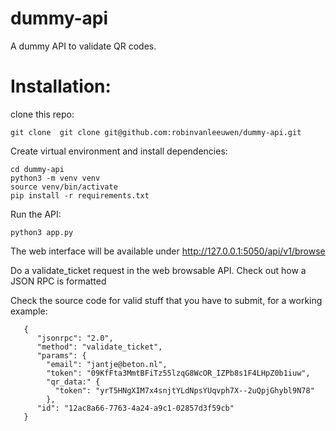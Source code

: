 # dummy-api
A dummy API to validate QR codes.

# Installation:

clone this repo:

  ```git clone  git clone git@github.com:robinvanleeuwen/dummy-api.git```
  
Create virtual environment and install dependencies:
  ```
  cd dummy-api
  python3 -m venv venv
  source venv/bin/activate
  pip install -r requirements.txt
  ```
  
Run the API:

  ```
  python3 app.py
  ```


The web interface will be available under http://127.0.0.1:5050/api/v1/browse

Do a validate_ticket request in the web browsable API. Check out how a JSON RPC is formatted

Check the source code for valid stuff that you have to submit, for a working example:
```
   {
      "jsonrpc": "2.0",
      "method": "validate_ticket",
      "params": {
        "email": "jantje@beton.nl",
        "token": "09KfFta3MmtBFiTz55lzqG8WcOR_IZPb8s1F4LHpZ0b1iuw",
        "qr_data:" {
          "token": "yrT5HNgXIM7x4snjtYLdNpsYUqvph7X--2uQpjGhybl9N78"
        },
      "id": "12ac8a66-7763-4a24-a9c1-02857d3f59cb"
   }
```
